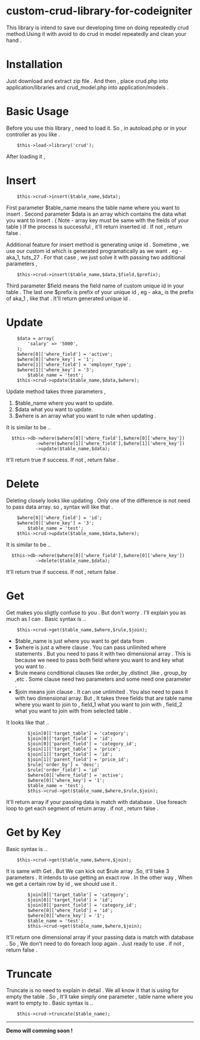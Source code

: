 custom-crud-library-for-codeigniter
===================================

This library is intend to save our developing time on doing repeatedly crud method.Using it with avoid to do crud 
in model repeatedly and clean your hand .

Installation
============
Just download and extract zip file . And then , place crud.php into application/libraries and crud_model.php into
application/models .


Basic Usage
===========
Before you use this library , need to load it. So , in autoload.php or in your controller as you like .
	
		$this->load->library('crud');

After loading it ,

Insert
======

		$this->crud->insert($table_name,$data);

First parameter $table_name means the table name where you want to insert . Second parameter $data is an array
which contains the data what you want to insert . ( Note - array key must be same with the fields of your table ) 
If the process is successful , it'll return inserted id . If not , return false .

Additional feature for insert method is generating uniqe id . Sometime , we use our custom id which is generated
programatically as we want . eg - aka_1, tuts_27 . For that case , we just solve it with passing two additional
parameters ,

		$this->crud->insert($table_name,$data,$field,$prefix);

Third parameter $field means the field name of custom unique id in your table . The last one $prefix is prefix of
your unique id , eg - aka_ is the prefix of aka_1 , like that . It'll return generated unique id .

Update
======

		$data = array(
			'salary' => '5000',
		);
		$where[0]['where_field'] = 'active';
		$where[0]['where_key'] = '1';
	  	$where[1]['where_field'] = 'employer_type';
		$where[1]['where_key'] = '3';      
	     	$table_name = 'test';
		$this->crud->update($table_name,$data,$where);
      
Update method takes three parameters , 
1. $table_name where you want to update.
2. $data what you want to update.
3. $where is an array what you want to rule when updating .

It is similar to be ..

      $this->db->where($where[0]['where_field'],$where[0]['where_key'])
               ->where($where[1]['where_field'],$where[1]['where_key'])
               ->update($table_name,$data);

It'll return true if success. If not , return false .

Delete
======
Deleting closely looks like updating . Only one of the difference is not need to pass data array.
so , syntax will like that .

		$where[0]['where_field'] = 'id';
		$where[0]['where_key'] = '3';     
	     	$table_name = 'test';
		$this->crud->update($table_name,$data,$where);

It is similar to be ..

      $this->db->where($where[0]['where_field'],$where[0]['where_key'])
               ->delete($table_name,$data);

It'll return true if success. If not , return false .
               
Get
===
Get makes you sligtly confuse to you . But don't worry . I'll explain you as much as I can .
Basic syntax is ..

		$this->crud->get($table_name,$where,$rule,$join);


- $table_name is just where you want to get data from .
- $where is just a where clause . You can pass unlimited where statements . But you need to pass it
with two dimensional array . This is because we need to pass both field where you want to and key what you
want to .
- $rule means conditional clauses like order_by ,distinct ,like , group_by ,etc . Some clause need two 
parameters and some need one parameter .
- $join means join clause . It can use unlimited . You also need to pass it with two dimensional array.
But , It takes three fields that are table name where you want to join to , field_1 what you want to join
with , field_2 what you want to join with from selected table .

It looks like that ..

			$join[0]['target_table'] = 'category';
			$join[0]['target_field'] = 'id';
			$join[0]['parent_field'] = 'category_id';
			$join[1]['target_table'] = 'price';
			$join[1]['target_field'] = 'id';
			$join[1]['parent_field'] = 'price_id';			
			$rule['order_by'] = 'desc';
			$rule['order_field'] = 'id'
			$where[0]['where_field'] = 'active';
			$where[0]['where_key'] = '1';
			$table_name = 'test';
			$this->crud->get($table_name,$where,$rule,$join);
			
It'll return array if your passing data is match with database . Use foreach loop to get each segment
of return array . if not , return false .

Get by Key
==========
Basic syntax is ..

		$this->crud->get($table_name,$where,$join);

It is same with Get . But We can kick out $rule array .So, it'll take 3 parameters . It intends
to use getting an exact row . In the other way , When we get a certain row by id , we should use it .

			$join[0]['target_table'] = 'category';
			$join[0]['target_field'] = 'id';
			$join[0]['parent_field'] = 'category_id';		
			$where[0]['where_field'] = 'id';
			$where[0]['where_key'] = '1';
			$table_name = 'test';
			$this->crud->get($table_name,$where,$join);
			
It'll return one dimensional array if your passing data is match with database . So , We don't need to
do foreach loop again . Just ready to use . if not , return false .

Truncate
========
Truncate is no need to explain in detail . We all know it that is using for empty the table . So , It'll take
simply one parameter , table name where you want to empty to .
Basic syntax is ..

		$this->crud->truncate($table_name);

-------------------------------------------------------------------------------------------------------------

**Demo will comming soon !**



